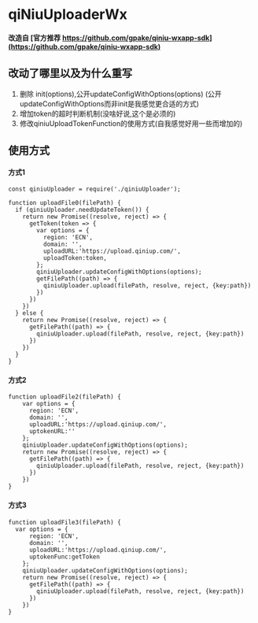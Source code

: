 # qiNiuUploaderWx

#### 改造自 [官方推荐 https://github.com/gpake/qiniu-wxapp-sdk](https://github.com/gpake/qiniu-wxapp-sdk)

## 改动了哪里以及为什么重写

1. 删除 init(options),公开updateConfigWithOptions(options) (公开updateConfigWithOptions而非init是我感觉更合适的方式)
2. 增加token的超时判断机制(没啥好说,这个是必须的)
3. 修改qiniuUploadTokenFunction的使用方式(自我感觉好用一些而增加的)

## 使用方式
#### 方式1

```
const qiniuUploader = require('./qiniuUploader');

function uploadFile0(filePath) {
  if (qiniuUploader.needUpdateToken()) {
    return new Promise((resolve, reject) => { 
      getToken(token => {
        var options = {
          region: 'ECN',
          domain: '',
          uploadURL:'https://upload.qiniup.com/',
          uploadToken:token,      
        };
        qiniuUploader.updateConfigWithOptions(options);
        getFilePath((path) => {
          qiniuUploader.upload(filePath, resolve, reject, {key:path})
        })
      })
    })
  } else {    
    return new Promise((resolve, reject) => {
      getFilePath((path) => {
        qiniuUploader.upload(filePath, resolve, reject, {key:path})
      })
    })
  }
}
```

#### 方式2

```
function uploadFile2(filePath) {
    var options = {
      region: 'ECN', 
      domain: '',
      uploadURL:'https://upload.qiniup.com/',          
      uptokenURL:''
    };
    qiniuUploader.updateConfigWithOptions(options);    
    return new Promise((resolve, reject) => {
      getFilePath((path) => {
        qiniuUploader.upload(filePath, resolve, reject, {key:path})
      })
    })
}
```

#### 方式3
```
function uploadFile3(filePath) { 
  var options = {
      region: 'ECN', 
      domain: '',
      uploadURL:'https://upload.qiniup.com/',          
      uptokenFunc:getToken
    };
    qiniuUploader.updateConfigWithOptions(options);
    return new Promise((resolve, reject) => {
      getFilePath((path) => {
        qiniuUploader.upload(filePath, resolve, reject, {key:path})
      })
    })
}

```